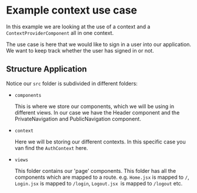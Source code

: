 # Example context use case
In this example we are looking at the use of a context and a `ContextProviderComponent` all in one context. 

The use case is here that we would like to sign in a user into our application. We want to keep track whether the user has signed in or not. 

## Structure Application

Notice our `src` folder is subdivided in different folders: 
- `components `

    This is where we store our components, which we will be using in different views. In our case we have the Header component and the PrivateNavigation and PublicNavigation component.
- `context`

    Here we will be storing our different contexts. In this specific case you van find the `AuthContext` here.

- `views` 
    
    This folder contains our 'page' components. This folder has all the components which are mapped to a route. 
    e.g. `Home.jsx` is mapped to `/`, `Login.jsx` is mapped to `/login`, `Logout.jsx `is mapped to `/logout` etc.
